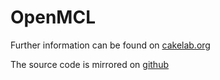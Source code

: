 # OpenMCL


Further information can be found on [cakelab.org](http://homac.cakelab.org/projects/omcl/index.html)

The source code is mirrored on [github](https://github.com/homacs/org.cakelab.omcl)


